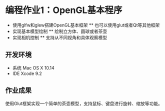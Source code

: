 # 编程作业1：OpenGL基本程序

* 使用glfw和glew搭建OpenGL基本框架
** 也可以使用glut或者Qt等其他框架
* 实现基本模型绘制
** 绘制立方体、圆球或者茶壶
* 实现相机控制
** 支持从不同视角和具体观察模型

## 开发环境

* 系统 Mac OS X 10.14
* IDE Xcode 9.2

## 作业成果

使用Glut框架实现一个简单的茶壶模型，支持鼠标、键盘进行旋转、缩放等功能。
